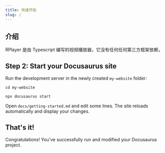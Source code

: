```yaml
---
title: 快速开始
slug: /
---
```


## 介绍

RPlayer 是由 Typescript 编写的视频播放器，它没有任何任何第三方框架依赖，

## Step 2: Start your Docusaurus site

Run the development server in the newly created `my-website` folder:

```shell
cd my-website

npx docusaurus start
```

Open `docs/getting-started.md` and edit some lines. The site reloads automatically and display your changes.

## That's it!

Congratulations! You've successfully run and modified your Docusaurus project.
